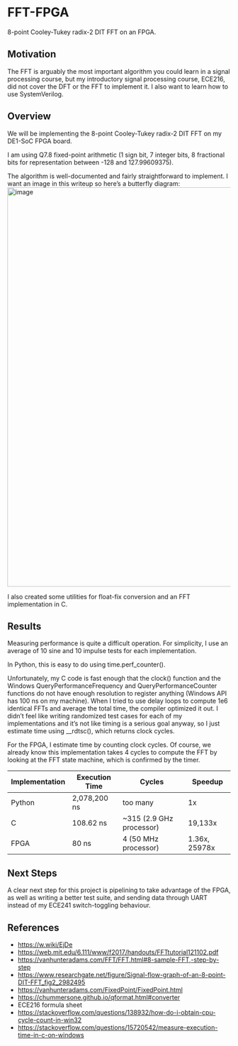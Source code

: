 # FFT-FPGA
8-point Cooley-Tukey radix-2 DIT FFT on an FPGA. 

## Motivation
The FFT is arguably the most important algorithm you could learn in a signal processing course, but my introductory signal processing course, ECE216, did not cover the DFT or the FFT to implement it. I also want to learn how to use SystemVerilog. 

## Overview
We will be implementing the 8-point Cooley-Tukey radix-2 DIT FFT on my DE1-SoC FPGA board. 

I am using Q7.8 fixed-point arithmetic (1 sign bit, 7 integer bits, 8 fractional bits for representation between -128 and 127.99609375). 

The algorithm is well-documented and fairly straightforward to implement. I want an image in this writeup so here’s a butterfly diagram:
<img width="850" height="901" alt="image" src="https://github.com/user-attachments/assets/98af0509-9969-4f0f-a98f-d72aaa687cdf" />

I also created some utilities for float-fix conversion and an FFT implementation in C. 

## Results

Measuring performance is quite a difficult operation. For simplicity, I use an average of 10 sine and 10 impulse tests for each implementation.

In Python, this is easy to do using time.perf_counter(). 

Unfortunately, my C code is fast enough that the clock() function and the Windows QueryPerformanceFrequency and QueryPerformanceCounter functions do not have enough resolution to register anything (Windows API has 100 ns on my machine). When I tried to use delay loops to compute 1e6 identical FFTs and average the total time, the compiler optimized it out. I didn’t feel like writing randomized test cases for each of my implementations and it’s not like timing is a serious goal anyway, so I just estimate time using __rdtsc(), which returns clock cycles. 

For the FPGA, I estimate time by counting clock cycles. Of course, we already know this implementation takes 4 cycles to compute the FFT by looking at the FFT state machine, which is confirmed by the timer. 

| Implementation | Execution Time | Cycles | Speedup |
|----------------|----------------|--------|-------------------|
| Python | 2,078,200 ns | too many | 1x |
| C | 108.62 ns | ~315 (2.9 GHz processor) | 19,133x |
| FPGA | 80 ns | 4 (50 MHz processor)| 1.36x, 25978x |

## Next Steps

A clear next step for this project is pipelining to take advantage of the FPGA, as well as writing a better test suite, and sending data through UART instead of my ECE241 switch-toggling behaviour.

## References
- https://w.wiki/EjDe
- https://web.mit.edu/6.111/www/f2017/handouts/FFTtutorial121102.pdf
- https://vanhunteradams.com/FFT/FFT.html#8-sample-FFT,-step-by-step
- https://www.researchgate.net/figure/Signal-flow-graph-of-an-8-point-DIT-FFT_fig2_2982495
- https://vanhunteradams.com/FixedPoint/FixedPoint.html 
- https://chummersone.github.io/qformat.html#converter 
- ECE216 formula sheet 
- https://stackoverflow.com/questions/138932/how-do-i-obtain-cpu-cycle-count-in-win32 
- https://stackoverflow.com/questions/15720542/measure-execution-time-in-c-on-windows
